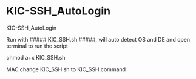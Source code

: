 # KIC-SSH_AutoLogin
KIC-SSH_AutoLogin

Run with ##### KIC_SSH.sh #####,
will auto detect OS and DE and open terminal to run the script


chmod a+x KIC_SSH.sh

MAC 
change KIC_SSH.sh to KIC_SSH.command
